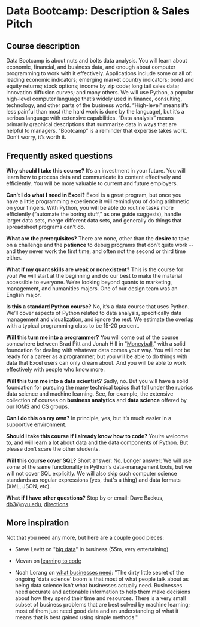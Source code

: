 # Data Bootcamp:  Description & Sales Pitch


## Course description

Data Bootcamp is about nuts and bolts data analysis.  You will learn about economic, financial, and business data, and enough about computer programming to work with it effectively.  Applications include some or all of:  leading economic indicators; emerging market country indicators; bond and equity returns; stock options; income by zip code; long tail sales data; innovation diffusion curves; and many others.  We will use Python, a popular high-level computer language that’s widely used in finance, consulting, technology, and other parts of the business world.  “High-level” means it’s less painful than most (the hard work is done by the language), but it’s a serious language with extensive capabilities.  “Data analysis” means primarily graphical descriptions that summarize data in ways that are helpful to managers.  “Bootcamp” is a reminder that expertise takes work.  Don’t worry, it’s worth it.  


## Frequently asked questions

**Why should I take this course?**  It’s an investment in your future.  You will learn how to  process data and communicate its content effectively and efficiently.  You will be more valuable to current and future employers.  

**Can’t I do what I need in Excel?**  Excel is a great program, but once you have a little programming experience it will remind you of doing arithmetic on your fingers.  With Python, you will be able do routine tasks more efficiently (“automate the boring stuff,” as one guide suggests), handle larger data sets, merge different data sets, and generally do things that spreadsheet programs can’t do.    

**What are the prerequisites?**  There are none, other than the **desire** to take on a challenge and the **patience** to debug programs that don’t quite work -- and they never work the first time, and often not the second or third time either.   

**What if my quant skills are weak or nonexistent?**  This is the course for you!  We will start at the beginning and do our best to make the material accessible to everyone.  We’re looking beyond quants to marketing, management, and humanities majors.  One of our design team was an English major.  

**Is this a standard Python course?**  No, it’s a data course that uses Python.  We’ll cover aspects of Python related to data analysis, specifically data management and visualization, and ignore the rest.  We estimate the overlap with a typical programming class to be 15-20 percent.  

**Will this turn me into a programmer?**  You will come out of the course somewhere between Brad Pitt and Jonah Hill in “[Moneyball](http://en.wikipedia.org/wiki/Moneyball_(film))," with a solid foundation for dealing with whatever data comes your way.  You will not be ready for a career as a programmer, but you will be able to do things with data that Excel users can only dream about.  And you will be able to work effectively with people who know more.  

**Will this turn me into a data scientist?**  Sadly, no.  But you will have a solid foundation for pursuing the many technical topics that fall under the rubrics data science and machine learning.  See, for example, the extensive collection of courses on **business analytics** and **data science** offered by our [IOMS](http://www.stern.nyu.edu/experience-stern/about/departments-centers-initiatives/academic-departments/ioms-dept/) and [CS](https://www.cs.nyu.edu/web/index.html) groups.  

**Can I do this on my own?**  In principle, yes, but it’s much easier in a supportive environment.  

**Should I take this course if I already know how to code?**  You’re welcome to, and will learn a lot about data and the data components of Python.  But please don’t scare the other students.  

**Will this course cover SQL?** Short answer: No. Longer answer: We will use some of the same functionality in Python's data-management tools, but we will not cover SQL explicitly. We will also skip such computer science standards as regular expressions (yes, that's a thing) and data formats (XML, JSON, etc).  

**What if I have other questions?**  Stop by or email:  Dave Backus, db3@nyu.edu, [directions](http://pages.stern.nyu.edu/~dbackus/).   


## More inspiration

Not that you need any more, but here are a couple good pieces:  

* Steve Levitt on "[big data](https://youtu.be/r5jATFtKtI8?t=5m12s)" in business (55m, very entertaining)  
* Mevan on [learning to code](https://medium.com/@meandvan/how-i-learned-to-stop-worrying-and-love-the-code-af1a809457c7)  

* Noah Lorang on [what businesses need](http://flowingdata.com/2016/02/18/data-scientists-mostly-just-do-arithmetic/):  "The dirty little secret of the ongoing 'data science' boom is that most of what people talk about as being data science isn’t what businesses actually need.  Businesses need accurate and actionable information to help them make decisions about how they spend their time and resources. There is a very small subset of business problems that are best solved by machine learning; most of them just need good data and an understanding of what it means that is best gained using simple methods."


